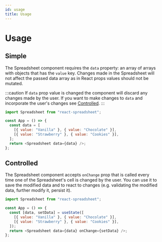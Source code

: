 ```yaml
---
id: usage
title: Usage
---
```


# Usage

## Simple

The Spreadsheet component requires the `data` property: an array of arrays with objects that has the `value` key. Changes made in the Spreadsheet will not affect the passed data array as in React props values should not be mutated.

:::caution
If `data` prop value is changed the component will discard any changes made by the user. If you want to make changes to `data` and incorporate the user's changes see [Controlled](#Controlled).
:::

```javascript
import Spreadsheet from "react-spreadsheet";

const App = () => {
  const data = [
    [{ value: "Vanilla" }, { value: "Chocolate" }],
    [{ value: "Strawberry" }, { value: "Cookies" }],
  ];
  return <Spreadsheet data={data} />;
};
```

## Controlled

The Spreadsheet component accepts `onChange` prop that is called every time one of the Spreadsheet's cell is changed by the user. You can use it to save the modified data and to react to changes (e.g. validating the modified data, further modify it, persist it).

```javascript
import Spreadsheet from "react-spreadsheet";

const App = () => {
  const [data, setData] = useState([
    [{ value: "Vanilla" }, { value: "Chocolate" }],
    [{ value: "Strawberry" }, { value: "Cookies" }],
  ]);
  return <Spreadsheet data={data} onChange={setData} />;
};
```
